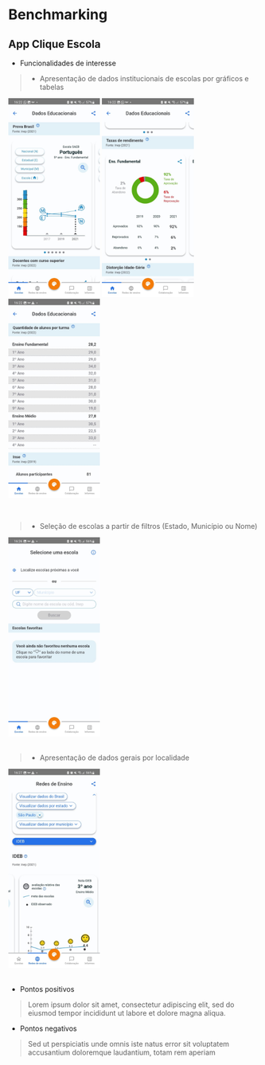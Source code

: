 # Benchmarking

## App Clique Escola
-  Funcionalidades de interesse
>-  Apresentação de dados institucionais de escolas por gráficos e tabelas

<p>
<img src="requirements_images\appgrafico1.jfif" height="400">
<img src="requirements_images\appgrafico2.jfif" height="400">
<img src="requirements_images\apptabela.jfif" height="400">
</p>

<br /> 

>-  Seleção de escolas a partir de filtros (Estado, Município ou Nome)


<img src="requirements_images\appselecao.jfif" height="400" style="align: center;">
<br /> <br /> 




>-  Apresentação de dados gerais por localidade


<img src="requirements_images\appgeral.jfif" height="400" style="align: center;">
<br /> <br /> 



- Pontos positivos
> Lorem ipsum dolor sit amet, consectetur adipiscing elit, sed do eiusmod tempor incididunt ut labore et dolore magna aliqua.

- Pontos negativos
>Sed ut perspiciatis unde omnis iste natus error sit voluptatem accusantium doloremque laudantium, totam rem aperiam